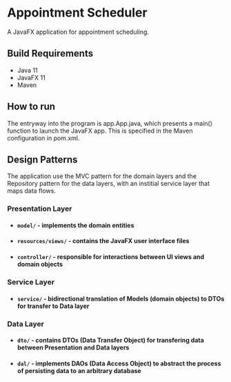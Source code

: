 # Appointment Scheduler
A JavaFX application for appointment scheduling.

## Build Requirements
- Java 11
- JavaFX 11
- Maven

## How to run
The entryway into the program is app.App.java, which presents a main() function to launch the JavaFX app.  This is specified in the Maven configuration in pom.xml.

## Design Patterns
The application use the MVC pattern for the domain layers and the Repository pattern for the data layers, with an institial service layer that maps data flows.
### Presentation Layer
- #### **`model/`** - implements the domain entities
- #### **`resources/views/`** - contains the JavaFX user interface files
- #### **`controller/`** - responsible for interactions between UI views and domain objects

### Service Layer
- #### **`service/`** - bidirectional translation of Models (domain objects) to DTOs for transfer to Data layer

### Data Layer
- #### **`dto/`** - contains DTOs (Data Transfer Object) for transfering data between Presentation and Data layers
- #### **`dal/`** - implements DAOs (Data Access Object) to abstract the process of persisting data to an arbitrary database
